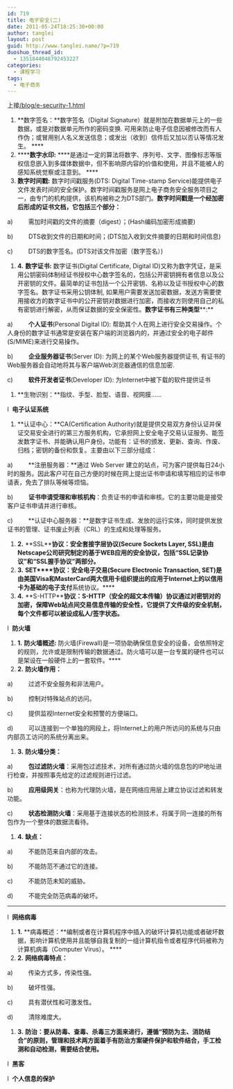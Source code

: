 ```yaml
---
id: 719
title: 电子安全(二)
date: 2011-05-24T18:25:30+00:00
author: tanglei
layout: post
guid: http://www.tanglei.name/?p=719
duoshuo_thread_id:
  - 1351844048792453227
categories:
  - 课程学习
tags:
  - 电子商务
---
```

<div>
  上接<a href="/blog/e-security-1.html">/blog/e-security-1.html</a>
</div>

  1. **数字签名：**数字签名（Digital Signature）就是附加在数据单元上的一些数据，或是对数据单元所作的密码变换. 可用来防止电子信息因被修改而有人作伪；或冒用别人名义发送信息；或发出（收到）信件后又加以否认等情况发生。 ****
  2.  ******数字水印:** ****是通过一定的算法将数字、序列号、文字、图像标志等版权信息嵌入到多媒体数据中，但不影响原内容的价值和使用，并且不能被人的感知系统觉察或注意到。 ****
  3. **数字时间戳:** 数字时间戳服务(DTS: Digital Time-stamp Service)能提供电子文件发表时间的安全保护。数字时间戳服务是网上电子商务安全服务项目之一，由专门的机构提供，该机构被称之为DTS部门。**数字时间戳是一个经加密后形成的证书文档，它包括三个部分：**

a)         需加时间戳的文件的摘要（digest）；(Hash编码加密形成摘要)

b)         DTS收到文件的日期和时间；(DTS加入收到文件摘要的日期和时间信息)

c)         DTS的数字签名。(DTS对该文件加密（数字签名）)

  1. **4.** **数字证书:** 数字证书(Digital Certificate, Digital ID)又称为数字凭证，是采用公钥密码体制经证书授权中心数字签名的，包括公开密钥拥有者信息以及公开密钥的文件。最简单的证书包括一个公开密钥、名称以及证书授权中心的数字签名。数字证书采用公钥体制, 如果用户需要发送加密数据，发送方需要使用接收方的数字证书中的公开密钥对数据进行加密，而接收方则使用自己的私有密钥进行解密，从而保证数据的安全保密性。**数字证书有三种类型****:**

a)         **个人证书**(Personal Digital ID): 帮助其个人在网上进行安全交易操作。个人身份的数字证书通常是安装在客户端的浏览器内的，并通过安全的电子邮件(S/MIME)来进行交易操作。

b)         **企业服务器证书**(Server ID): 为网上的某个Web服务器提供证书, 有证书的Web服务器会自动地将其与客户端Web浏览器通信的信息加密.

c)         **软件开发者证书**(Developer ID): 为Internet中被下载的软件提供证书

  1. **生物识别：**指纹、手型、脸型、语音、视网膜……

l  **电子认证系统**

  1. **认证中心：**CA(Certification Authority)就是提供交易双方身份认证并保证交易安全进行的第三方服务机构，它承担网上安全电子交易认证服务、能签发数字证书、并能确认用户身份。功能有：证书的颁发、更新、查询、作废、归档；密钥的备份和恢复。主要由以下三部分组成：

a)         **注册服务器：**通过 Web Server 建立的站点，可为客户提供每日24小时的服务。因此客户可在自己方便的时候在网上提出证书申请和填写相应的证书申请表，免去了排队等候等烦恼。

b)         **证书申请受理和审核机构**：负责证书的申请和审核。它的主要功能是接受客户证书申请并进行审核。

c)         **认证中心服务器：**是数字证书生成、发放的运行实体，同时提供发放证书的管理、证书废止列表（CRL）的生成和处理等服务。

  1. **2.** **SSL****协议：**安全套接字层协议(Secure Sockets Layer, SSL)是由Netscape公司研究制定的基于WEB应用的安全协议，包括“SSL记录协议”和“SSL握手协议”两部分。****
  2. **3.** **SET****协议：**安全电子交易(Secure Electronic Transaction, SET)是由美国Visa和MasterCard两大信用卡组织提出的应用于Internet上的以**信用卡为基础的电子支付**系统协议。****
  3. **4.** **S-HTTP****协议：**S-HTTP（安全的超文本传输）协议通过对密钥对的加密，保障Web站点间交易信息传输的安全性，它提供了文件级的安全机制，每个文件都可以被设成私人/签字状态。****

l  **防火墙**

  1. **1.** **防火墙概述:** 防火墙(Firewall)是一项协助确保信息安全的设备，会依照特定的规则，允许或是限制传输的数据通过。防火墙可以是一台专属的硬件也可以是架设在一般硬件上的一套软件。****
  2. **2.** **防火墙作用：**

a)         过滤不安全服务和非法用户。

b)         控制对特殊站点的访问。

c)         提供监视Internet安全和预警的方便端口。

d)         可以连接到一个单独的网段上，将Internet上的用户所访问的系统与只由内部员工访问的系统分离出来。

  1. **3.** **防火墙分类：**

a)         **包过滤防火墙**：采用包过滤技术，对所有通过防火墙的信息包的IP地址进行检查，并按照事先给定的过滤规则进行过滤。

b)         **应用级网关**：也称为代理防火墙，是在网络应用层上建立协议过滤和转发功能。

c)         **状态检测防火墙**：采用基于连接状态的检测技术，将属于同一连接的所有包作为一个整体的数据流看待。

  1. **4.** **缺点：**

a)         不能防范来自内部的攻击。

b)         不能防范不通过它的连接。

c)         不能防范未知的威胁。

d)         不能完全防范病毒的破坏。

 ****

l  **网络病毒**

  1. **1.** **病毒概述：**编制或者在计算机程序中插入的破坏计算机功能或者破坏数据，影响计算机使用并且能够自我复制的一组计算机指令或者程序代码被称为计算机病毒（Computer Virus）。 ****
  2. **2.** **网络病毒特点：**

a)         传染方式多，传染性强。

b)         破坏性强。

c)         具有潜伏性和可激发性。

d)         清除难度大。

  1. **3.** **防治：**要从防毒、查毒、杀毒三方面来进行，遵循“预防为主、消防结合”的原则，管理和技术两方面着手有防治方案硬件保护和软件结合，手工检测和自动检测，需要结合使用。****

l  **黑客**

l  **个人信息的保护**

&nbsp;
